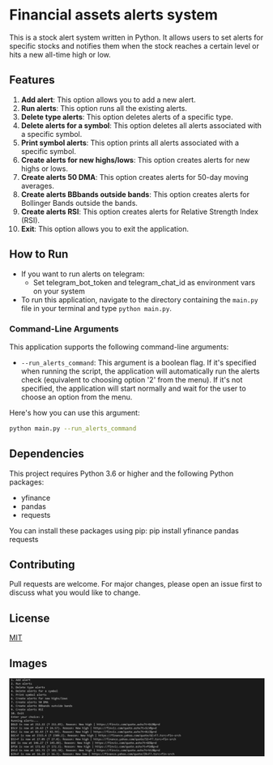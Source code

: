 # Financial assets alerts system

This is a stock alert system written in Python. It allows users to set alerts for specific stocks and notifies them when the stock reaches a certain level or hits a new all-time high or low.

## Features

1. **Add alert**: This option allows you to add a new alert.
2. **Run alerts**: This option runs all the existing alerts.
3. **Delete type alerts**: This option deletes alerts of a specific type.
4. **Delete alerts for a symbol**: This option deletes all alerts associated with a specific symbol.
5. **Print symbol alerts**: This option prints all alerts associated with a specific symbol.
6. **Create alerts for new highs/lows**: This option creates alerts for new highs or lows.
7. **Create alerts 50 DMA**: This option creates alerts for 50-day moving averages.
8. **Create alerts BBbands outside bands**: This option creates alerts for Bollinger Bands outside the bands.
9. **Create alerts RSI**: This option creates alerts for Relative Strength Index (RSI).
10. **Exit**: This option allows you to exit the application.

## How to Run
- If you want to run alerts on telegram:
  - Set telegram_bot_token and telegram_chat_id as environment vars on your system 
- To run this application, navigate to the directory containing the `main.py` file in your terminal and type `python main.py`.

### Command-Line Arguments

This application supports the following command-line arguments:

- `--run_alerts_command`: This argument is a boolean flag. If it's specified when running the script, the application will automatically run the alerts check (equivalent to choosing option '2' from the menu). If it's not specified, the application will start normally and wait for the user to choose an option from the menu.

Here's how you can use this argument:

```bash
python main.py --run_alerts_command
```

## Dependencies

This project requires Python 3.6 or higher and the following Python packages:

- yfinance
- pandas
- requests

You can install these packages using pip:
pip install yfinance pandas requests

## Contributing

Pull requests are welcome. For major changes, please open an issue first to discuss what you would like to change.

## License

[MIT](https://choosealicense.com/licenses/mit/)

## Images
![Alt text](https://github.com/tiagolvsantos/quick_alerts/blob/main/assets/running_alerts.png?raw=true)